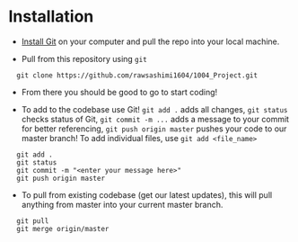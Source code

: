 # Installation

- [Install Git](https://git-scm.com/download/win) on your computer and pull the repo into your local machine.

- Pull from this repository using `git`
```
  git clone https://github.com/rawsashimi1604/1004_Project.git
```

- From there you should be good to go to start coding!

- To add to the codebase use Git! `git add .` adds all changes, `git status` checks status of Git, `git commit -m ...` adds a message to your commit for better referencing, `git push origin master` pushes your code to our master branch! To add individual files, use `git add <file_name>`

```
  git add .
  git status
  git commit -m "<enter your message here>"
  git push origin master
```

- To pull from existing codebase (get our latest updates), this will pull anything from master into your current master branch.

```
  git pull
  git merge origin/master
```